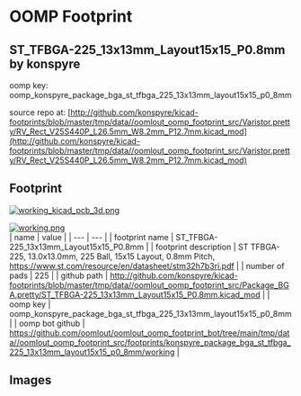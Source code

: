 # OOMP Footprint  
## ST_TFBGA-225_13x13mm_Layout15x15_P0.8mm  by konspyre  
  
oomp key: oomp_konspyre_package_bga_st_tfbga_225_13x13mm_layout15x15_p0_8mm  
  
source repo at: [http://github.com/konspyre/kicad-footprints/blob/master/tmp/data//oomlout_oomp_footprint_src/Varistor.pretty/RV_Rect_V25S440P_L26.5mm_W8.2mm_P12.7mm.kicad_mod](http://github.com/konspyre/kicad-footprints/blob/master/tmp/data//oomlout_oomp_footprint_src/Varistor.pretty/RV_Rect_V25S440P_L26.5mm_W8.2mm_P12.7mm.kicad_mod)  
## Footprint  
  
[![working_kicad_pcb_3d.png](working_kicad_pcb_3d_600.png)](working_kicad_pcb_3d.png)  
  
[![working.png](working_600.png)](working.png)  
| name | value | 
| --- | --- | 
| footprint name | ST_TFBGA-225_13x13mm_Layout15x15_P0.8mm | 
| footprint description | ST TFBGA-225, 13.0x13.0mm, 225 Ball, 15x15 Layout, 0.8mm Pitch, https://www.st.com/resource/en/datasheet/stm32h7b3ri.pdf | 
| number of pads | 225 | 
| github path | http://github.com/konspyre/kicad-footprints/blob/master/tmp/data//oomlout_oomp_footprint_src/Package_BGA.pretty/ST_TFBGA-225_13x13mm_Layout15x15_P0.8mm.kicad_mod | 
| oomp key | oomp_konspyre_package_bga_st_tfbga_225_13x13mm_layout15x15_p0_8mm | 
| oomp bot github | https://github.com/oomlout/oomlout_oomp_footprint_bot/tree/main/tmp/data//oomlout_oomp_footprint_src/footprints/konspyre_package_bga_st_tfbga_225_13x13mm_layout15x15_p0_8mm/working | 
## Images  
